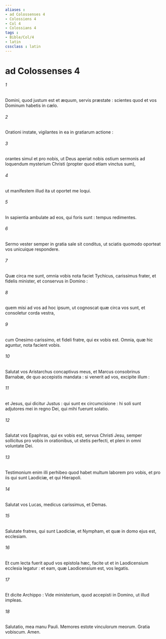 ```yaml
---
aliases : 
- ad Colossenses 4
- Colossiens 4
- Col 4
- Colossians 4
tags : 
- Bible/Col/4
- latin
cssclass : latin
---
```


# ad Colossenses 4

###### 1
Domini, quod justum est et æquum, servis præstate : scientes quod et vos Dominum habetis in cælo.
###### 2
Orationi instate, vigilantes in ea in gratiarum actione :
###### 3
orantes simul et pro nobis, ut Deus aperiat nobis ostium sermonis ad loquendum mysterium Christi (propter quod etiam vinctus sum),
###### 4
ut manifestem illud ita ut oportet me loqui.
###### 5
In sapientia ambulate ad eos, qui foris sunt : tempus redimentes.
###### 6
Sermo vester semper in gratia sale sit conditus, ut sciatis quomodo oporteat vos unicuique respondere.
###### 7
Quæ circa me sunt, omnia vobis nota faciet Tychicus, carissimus frater, et fidelis minister, et conservus in Domino :
###### 8
quem misi ad vos ad hoc ipsum, ut cognoscat quæ circa vos sunt, et consoletur corda vestra,
###### 9
cum Onesimo carissimo, et fideli fratre, qui ex vobis est. Omnia, quæ hic aguntur, nota facient vobis.
###### 10
Salutat vos Aristarchus concaptivus meus, et Marcus consobrinus Barnabæ, de quo accepistis mandata : si venerit ad vos, excipite illum :
###### 11
et Jesus, qui dicitur Justus : qui sunt ex circumcisione : hi soli sunt adjutores mei in regno Dei, qui mihi fuerunt solatio.
###### 12
Salutat vos Epaphras, qui ex vobis est, servus Christi Jesu, semper sollicitus pro vobis in orationibus, ut stetis perfecti, et pleni in omni voluntate Dei.
###### 13
Testimonium enim illi perhibeo quod habet multum laborem pro vobis, et pro iis qui sunt Laodiciæ, et qui Hierapoli.
###### 14
Salutat vos Lucas, medicus carissimus, et Demas.
###### 15
Salutate fratres, qui sunt Laodiciæ, et Nympham, et quæ in domo ejus est, ecclesiam.
###### 16
Et cum lecta fuerit apud vos epistola hæc, facite ut et in Laodicensium ecclesia legatur : et eam, quæ Laodicensium est, vos legatis.
###### 17
Et dicite Archippo : Vide ministerium, quod accepisti in Domino, ut illud impleas.
###### 18
Salutatio, mea manu Pauli. Memores estote vinculorum meorum. Gratia vobiscum. Amen.
